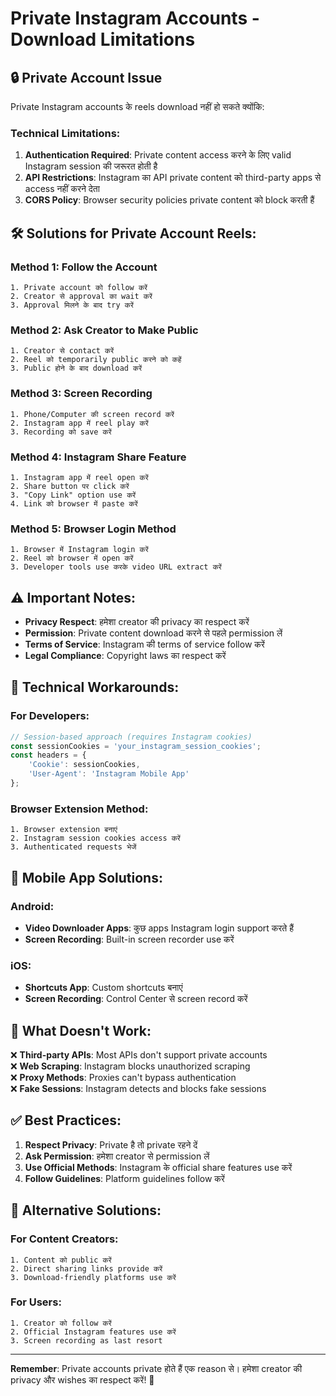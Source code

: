 # Private Instagram Accounts - Download Limitations

## 🔒 Private Account Issue

Private Instagram accounts के reels download नहीं हो सकते क्योंकि:

### Technical Limitations:
1. **Authentication Required**: Private content access करने के लिए valid Instagram session की जरूरत होती है
2. **API Restrictions**: Instagram का API private content को third-party apps से access नहीं करने देता
3. **CORS Policy**: Browser security policies private content को block करती हैं

## 🛠️ Solutions for Private Account Reels:

### Method 1: Follow the Account
```
1. Private account को follow करें
2. Creator से approval का wait करें  
3. Approval मिलने के बाद try करें
```

### Method 2: Ask Creator to Make Public
```
1. Creator से contact करें
2. Reel को temporarily public करने को कहें
3. Public होने के बाद download करें
```

### Method 3: Screen Recording
```
1. Phone/Computer की screen record करें
2. Instagram app में reel play करें
3. Recording को save करें
```

### Method 4: Instagram Share Feature
```
1. Instagram app में reel open करें
2. Share button पर click करें
3. "Copy Link" option use करें
4. Link को browser में paste करें
```

### Method 5: Browser Login Method
```
1. Browser में Instagram login करें
2. Reel को browser में open करें
3. Developer tools use करके video URL extract करें
```

## ⚠️ Important Notes:

- **Privacy Respect**: हमेशा creator की privacy का respect करें
- **Permission**: Private content download करने से पहले permission लें
- **Terms of Service**: Instagram की terms of service follow करें
- **Legal Compliance**: Copyright laws का respect करें

## 🔧 Technical Workarounds:

### For Developers:
```javascript
// Session-based approach (requires Instagram cookies)
const sessionCookies = 'your_instagram_session_cookies';
const headers = {
    'Cookie': sessionCookies,
    'User-Agent': 'Instagram Mobile App'
};
```

### Browser Extension Method:
```
1. Browser extension बनाएं
2. Instagram session cookies access करें
3. Authenticated requests भेजें
```

## 📱 Mobile App Solutions:

### Android:
- **Video Downloader Apps**: कुछ apps Instagram login support करते हैं
- **Screen Recording**: Built-in screen recorder use करें

### iOS:
- **Shortcuts App**: Custom shortcuts बनाएं
- **Screen Recording**: Control Center से screen record करें

## 🚫 What Doesn't Work:

❌ **Third-party APIs**: Most APIs don't support private accounts  
❌ **Web Scraping**: Instagram blocks unauthorized scraping  
❌ **Proxy Methods**: Proxies can't bypass authentication  
❌ **Fake Sessions**: Instagram detects and blocks fake sessions  

## ✅ Best Practices:

1. **Respect Privacy**: Private है तो private रहने दें
2. **Ask Permission**: हमेशा creator से permission लें
3. **Use Official Methods**: Instagram के official share features use करें
4. **Follow Guidelines**: Platform guidelines follow करें

## 🔄 Alternative Solutions:

### For Content Creators:
```
1. Content को public करें
2. Direct sharing links provide करें
3. Download-friendly platforms use करें
```

### For Users:
```
1. Creator को follow करें
2. Official Instagram features use करें
3. Screen recording as last resort
```

---

**Remember**: Private accounts private होते हैं एक reason से। हमेशा creator की privacy और wishes का respect करें! 🙏